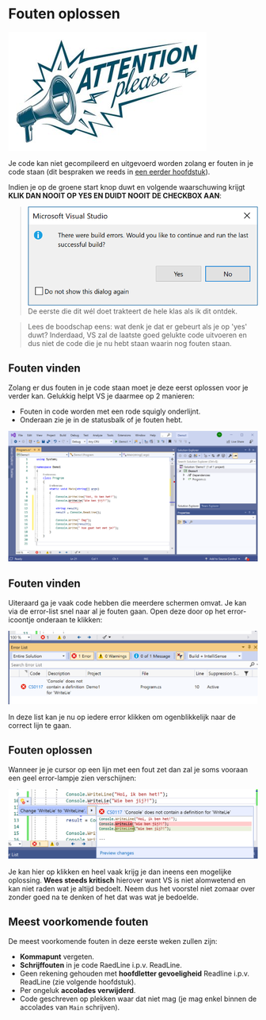 # Fouten oplossen

![](../assets/attention.jpg)

Je code kan niet gecompileerd en uitgevoerd worden zolang er fouten in je code staan (dit bespraken we reeds in [een eerder hoofdstuk](0_intrototcs.md)).

Indien je op de groene start knop duwt en volgende waarschuwing krijgt **KLIK DAN NOOIT OP YES EN DUIDT NOOIT DE CHECKBOX AAN**:
>![Zie je de fout?](../assets/0_intro/errorwarning.PNG) De eerste die dit wél doet trakteert de hele klas als ik dit ontdek.

> Lees de boodschap eens: wat denk je dat er gebeurt als je op 'yes' duwt? Inderdaad, VS zal de laatste goed gelukte code uitvoeren en dus niet de code die je nu hebt staan waarin nog fouten staan.

## Fouten vinden

Zolang er dus fouten in je code staan moet je deze eerst oplossen voor je verder kan. Gelukkig helpt VS je daarmee op 2 manieren:

* Fouten in code worden met een rode squigly onderlijnt.
* Onderaan zie je in de statusbalk of je fouten hebt.

![Zie je de fout?](../assets/0_intro/error.PNG)

## Fouten vinden

Uiteraard ga je vaak code hebben die meerdere schermen omvat. Je kan via de error-list snel naar al je fouten gaan. Open deze door op het error-icoontje onderaan te klikken:

![De errorlist](../assets/0_intro/errorlist.PNG)

In deze list kan je nu op iedere error klikken om ogenblikkelijk naar de correct lijn te gaan.

## Fouten oplossen

Wanneer je je cursor op een lijn met een fout zet dan zal je soms vooraan een geel error-lampje zien verschijnen:

![Lampje](../assets/0_intro/errorlampje.png)

Je kan hier op klikken en heel vaak krijg je dan ineens een mogelijke oplossing. **Wees steeds kritisch** hierover want VS is niet alomwetend en kan niet raden wat je altijd bedoelt. Neem dus het voorstel niet zomaar over zonder goed na te denken of het dat was wat je bedoelde.

## Meest voorkomende fouten

De meest voorkomende fouten in deze eerste weken zullen zijn:

* **Kommapunt** vergeten.
* **Schrijffouten** in je code RaedLine i.p.v. ReadLine.
* Geen rekening gehouden met **hoofdletter gevoeligheid** Readline i.p.v. ReadLine (zie volgende hoofdstuk).
* Per ongeluk **accolades verwijderd**.
* Code geschreven op plekken waar dat niet mag (je mag enkel binnen de accolades van ``Main`` schrijven).
